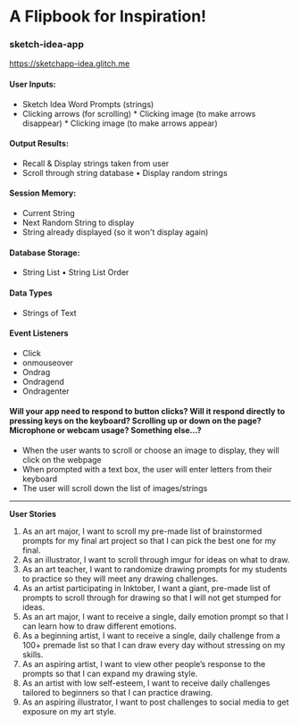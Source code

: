 # A Flipbook for Inspiration!

### sketch-idea-app

https://sketchapp-idea.glitch.me


#### User Inputs:
* Sketch Idea Word Prompts (strings)
* Clicking arrows (for scrolling)
* Clicking image (to make arrows disappear)
* Clicking image (to make arrows appear)

#### Output Results:
* Recall & Display strings taken from user
* Scroll through string database
• Display random strings

#### Session Memory:
* Current String
* Next Random String to display
* String already displayed (so it won't display again)

#### Database Storage:
* String List
• String List Order

#### Data Types
* Strings of Text

#### Event Listeners
* Click
* onmouseover
* Ondrag
* Ondragend
* Ondragenter

#### Will your app need to respond to button clicks? Will it respond directly to pressing keys on the keyboard? Scrolling up or down on the page? Microphone or webcam usage? Something else...?

* When the user wants to scroll or choose an image to display, they will click on the webpage
* When prompted with a text box, the user will enter letters from their keyboard
* The user will scroll down the list of images/strings

---

**User Stories**
1. As an art major, I want to scroll my pre-made list of brainstormed prompts for my final art project so that I can pick the best one for my final.
2. As an illustrator, I want to scroll through imgur for ideas on what to draw.
3. As an art teacher, I want to randomize drawing prompts for my students to practice so they will meet any drawing challenges.
4. As an artist participating in Inktober, I want a giant, pre-made list of prompts to scroll through for drawing so that I will not get stumped for ideas.
5. As an art major, I want to receive a single, daily emotion prompt so that I can learn how to draw different emotions.
6. As a beginning artist, I want to receive a single, daily challenge from a 100+ premade list so that I can draw every day without stressing on my skills.
7. As an aspiring artist, I want to view other people’s response to the prompts so that I can expand my drawing style.
8. As an artist with low self-esteem, I want to receive daily challenges tailored to beginners so that I can practice drawing.
9. As an aspiring illustrator, I want to post challenges to social media to get exposure on my art style.

